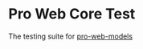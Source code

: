 # Pro Web Core Test
The testing suite for [pro-web-models](https://github.com/joshuaebowling/pro-web-core)